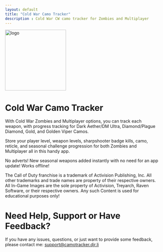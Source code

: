 ```yaml
---
layout: default
title: "Cold War Camo Tracker"
description : Cold War CW camo tracker for Zombies and Multiplayer
---
```


<img width="200" alt="logo"  src="https://camotracker.djr.li/camo%20tracker.png" style="max-width:100%;">

# Cold War Camo Tracker

With Cold War Zombies and Multiplayer options, you can track each weapon, with progress tracking for Dark Aether/DM Ultra, Diamond/Plague Diamond, Gold, and Golden Viper Camos. 

Store your player level, weapon levels, sharpshooter badge kills, camo, reticle, and seasonal challenge progression for both Zombies and Multiplayer all in this handy app. 

No adverts!
New seasonal weapons added instantly with no need for an app update!
Works offline!

The Call of Duty franchise is a trademark of Activision Publishing, Inc. All other trademarks and trade names are property of their respective owners. All In-Game Images are the sole property of Activision, Treyarch, Raven Software, or their respective owners. Any such Content is used for educational purposes only!

# Need Help, Support or Have Feedback?
If you have any issues, questions, or just want to provide some feedback, please contact me: <support@camotracker.djr.li>
